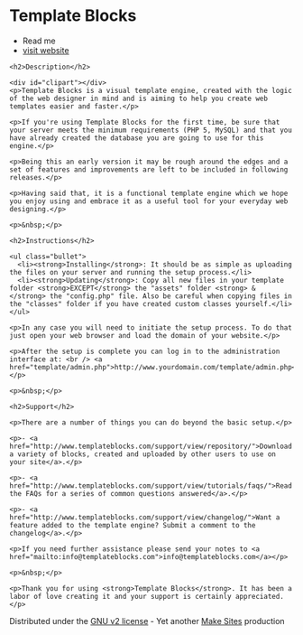 <!DOCTYPE html PUBLIC "-//W3C//DTD XHTML 1.0 Transitional//EN"
    "http://www.w3.org/TR/xhtml1/DTD/xhtml1-transitional.dtd">
<html xmlns="http://www.w3.org/1999/xhtml" xml:lang="en" lang="en">
<head>
  <title>Template Blocks - "Read me" file</title>
  <meta http-equiv="Content-Type" content="text/html;charset=utf-8" />
  <link rel="stylesheet" href="template/admin/css/styles.css" type="text/css" media="screen" />

  <style>
  #clipart{
	float: right;
	width: 400px;
	height: 350px;
	background: url(template/setup/assets/clipart-3d_blocks.png);
  }
  </style>
  <!--[if lt IE 7]>
  <style>
  #clipart{
    background: none;
    filter:progid:DXImageTransform.Microsoft.AlphaImageLoader(src='template/setup/assets/clipart-3d_blocks.png', sizingMethod='crop');
  }
  </style>
  <![endif]-->

</head>
<body>
<div id="container">

  <div id="header">
    <h1>Template Blocks</h1>
	<div class="actions">
	  <ul id="top-links">
	    <li>Read me</li>
	    <li><a href="http://www.templateblocks.com/">visit website</a></li>
	  </ul>
	</div>
  </div>

  <!-- Content Start -->
  <div id="content">

    <h2>Description</h2>
	
	<div id="clipart"></div>
	<p>Template Blocks is a visual template engine, created with the logic of the web designer in mind and is aiming to help you create web templates easier and faster.</p>

    <p>If you're using Template Blocks for the first time, be sure that your server meets the minimum requirements (PHP 5, MySQL) and that you have already created the database you are going to use for this engine.</p>

	<p>Being this an early version it may be rough around the edges and a set of features and improvements are left to be included in following releases.</p>
    
	<p>Having said that, it is a functional template engine which we hope you enjoy using and embrace it as a useful tool for your everyday web designing.</p>

	<p>&nbsp;</p>
	
    <h2>Instructions</h2>
	
	<ul class="bullet">
	  <li><strong>Installing</strong>: It should be as simple as uploading the files on your server and running the setup process.</li>
	  <li><strong>Updating</strong>: Copy all new files in your template folder <strong>EXCEPT</strong> the "assets" folder <strong> & </strong> the "config.php" file. Also be careful when copying files in the "classes" folder if you have created custom classes yourself.</li>
	</ul>

	<p>In any case you will need to initiate the setup process. To do that just open your web browser and load the domain of your website.</p>
	
	<p>After the setup is complete you can log in to the administration interface at: <br /> <a href="template/admin.php">http://www.yourdomain.com/template/admin.php</a></p>
	
	<p>&nbsp;</p>

    <h2>Support</h2>
	
	<p>There are a number of things you can do beyond the basic setup.</p>
	
	<p>- <a href="http://www.templateblocks.com/support/view/repository/">Download a variety of blocks, created and uploaded by other users to use on your site</a>.</p>

	<p>- <a href="http://www.templateblocks.com/support/view/tutorials/faqs/">Read the FAQs for a series of common questions answered</a>.</p>
	
	<p>- <a href="http://www.templateblocks.com/support/view/changelog/">Want a feature added to the template engine? Submit a comment to the changelog</a>.</p>

	<p>If you need further assistance please send your notes to <a href="mailto:info@templateblocks.com">info@templateblocks.com</a></p>

    <p>&nbsp;</p>

	<p>Thank you for using <strong>Template Blocks</strong>. It has been a labor of love creating it and your support is certainly appreciated.</p>

  </div>
  <!--Content End -->
  
  <div id="footer">
    Distributed under the <a href="http://www.gnu.org/licenses/gpl-2.0.txt">GNU v2 license</a> - Yet another <a href="http://www.makesites.cc/">Make Sites</a> production
  </div>


</div>

</body>
</html>
